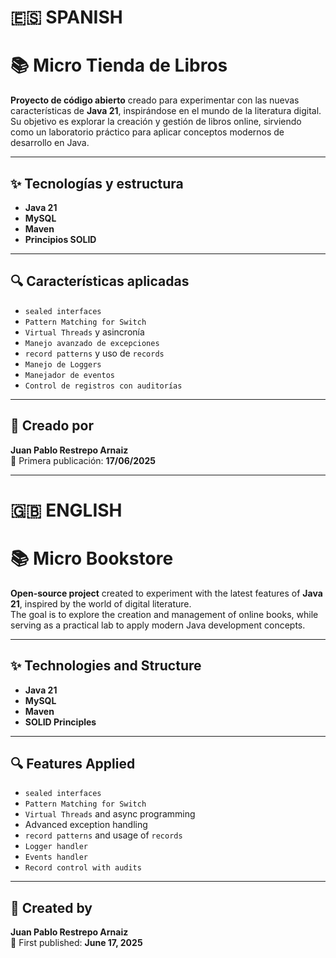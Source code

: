 # 🇪🇸 SPANISH
# 📚 Micro Tienda de Libros

**Proyecto de código abierto** creado para experimentar con las nuevas características de **Java 21**,
inspirándose en el mundo de la literatura digital.  
Su objetivo es explorar la creación y gestión de libros online,
sirviendo como un laboratorio práctico para aplicar conceptos modernos de desarrollo en Java.

---

## ✨ Tecnologías y estructura

- **Java 21**
- **MySQL**
- **Maven**
- **Principios SOLID**

---

## 🔍 Características aplicadas

- `sealed interfaces`
- `Pattern Matching for Switch`
- `Virtual Threads` y asincronía
- `Manejo avanzado de excepciones`
- `record patterns` y uso de `records`
- `Manejo de Loggers`
- `Manejador de eventos`
- `Control de registros con auditorías`

---

## 👤 Creado por

**Juan Pablo Restrepo Arnaiz**  
📅 Primera publicación: **17/06/2025**

---

# 🇬🇧 ENGLISH

# 📚 Micro Bookstore

**Open-source project** created to experiment with the latest features of **Java 21**,
inspired by the world of digital literature.  
The goal is to explore the creation and management of online books,
while serving as a practical lab to apply modern Java development concepts.

---

## ✨ Technologies and Structure

- **Java 21**
- **MySQL**
- **Maven**
- **SOLID Principles**

---

## 🔍 Features Applied

- `sealed interfaces`
- `Pattern Matching for Switch`
- `Virtual Threads` and async programming
- Advanced exception handling
- `record patterns` and usage of `records`
- `Logger handler`
- `Events handler`
- `Record control with audits`

---

## 👤 Created by

**Juan Pablo Restrepo Arnaiz**  
📅 First published: **June 17, 2025**
